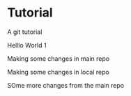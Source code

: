 # Tutorial
A git tutorial

Helllo World 1

Making some changes in main repo

Making some changes in local repo 

SOme more changes from the main repo
